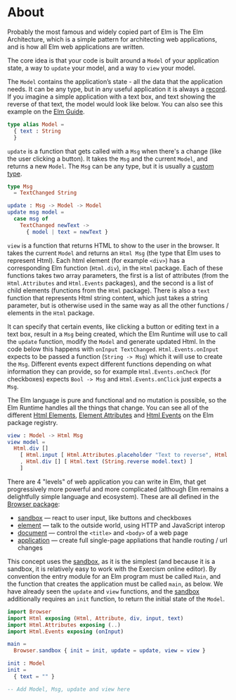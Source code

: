 # About

Probably the most famous and widely copied part of Elm is The Elm Architecture, which is a simple pattern for architecting web applications, and is how all Elm web applications are written.

The core idea is that your code is built around a `Model` of your application state, a way to `update` your model, and a way to `view` your model.

The `Model` contains the application’s state - all the data that the application needs.
It can be any type, but in any useful application it is always a [record][record].
If you imagine a simple application with a text box, and text showing the reverse of that text, the model would look like below.
You can also see this example on the [Elm Guide][elm-guide-text-fields].

```elm
type alias Model =
  { text : String
  }
```

`update` is a function that gets called with a `Msg` when there's a change (like the user clicking a button).
It takes the `Msg` and the current `Model`, and returns a new `Model`.
The `Msg` can be any type, but it is usually a [custom type][custom-type].

```elm
type Msg
  = TextChanged String

update : Msg -> Model -> Model
update msg model =
  case msg of
    TextChanged newText ->
      { model | text = newText }
```

`view` is a function that returns HTML to show to the user in the browser.
It takes the current `Model` and returns an `Html Msg` (the type that Elm uses to represent Html).
Each html element (for example `<div>`) has a corresponding Elm function (`Html.div`), in the `Html` package.
Each of these functions takes two array parameters, the first is a list of attributes (from the `Html.Attributes` and `Html.Events` packages), and the second is a list of child elements (functions from the `Html` package).
There is also a `text` function that represents Html string content, which just takes a string parameter, but is otherwise used in the same way as all the other functions / elements in the `Html` package.

It can specify that certain events, like clicking a button or editing text in a text box, result in a `Msg` being created, which the Elm Runtime will use to call the `update` function, modify the `Model` and generate updated Html.
In the code below this happens with `onInput TextChanged`.
`Html.Events.onInput` expects to be passed a function (`String -> Msg`) which it will use to create the `Msg`.
Different events expect different functions depending on what information they can provide, so for example `Html.Events.onCheck` (for checkboxes) expects `Bool -> Msg` and `Html.Events.onClick` just expects a `Msg`.

The Elm language is pure and functional and no mutation is possible, so the Elm Runtime handles all the things that change.
You can see all of the different [Html Elements][html-elements], [Element Attributes][element-attributes] and [Html Events][html-events] on the Elm package registry.

```elm
view : Model -> Html Msg
view model =
  Html.div []
    [ Html.input [ Html.Attributes.placeholder "Text to reverse", Html.Attributes.value model.text, Html.Events.onInput TextChanged ] []
    , Html.div [] [ Html.text (String.reverse model.text) ]
    ]
```

There are 4 "levels" of web application you can write in Elm, that get progressively more powerful and more complicated (although Elm remains a delightfully simple language and ecosystem).
These are all defined in the [Browser package][browser-package]:

- [sandbox][browser-sandbox] — react to user input, like buttons and checkboxes
- [element][browser-element] — talk to the outside world, using HTTP and JavaScript interop
- [document][browser-document] — control the `<title>` and `<body>` of a web page
- [application][browser-application] — create full single-page appliations that handle routing / url changes

This concept uses the [sandbox][browser-sandbox], as it is the simplest (and because it is a sandbox, it is relatively easy to work with the Exercism online editor).
By convention the entry module for an Elm program must be called `Main`, and the function that creates the application must be called `main`,  as below.
We have already seen the `update` and `view` functions, and the [sandbox][browser-sandbox] additionally requires an `init` function, to return the initial state of the `Model`.

```elm
import Browser
import Html exposing (Html, Attribute, div, input, text)
import Html.Attributes exposing (..)
import Html.Events exposing (onInput)

main =
  Browser.sandbox { init = init, update = update, view = view }

init : Model
init =
  { text = "" }

-- Add Model, Msg, update and view here
```

[record]: https://elm-lang.org/docs/records
[custom-type]: https://guide.elm-lang.org/types/custom_types.html
[elm-guide-text-fields]: https://guide.elm-lang.org/architecture/text_fields
[html-elements]: https://package.elm-lang.org/packages/elm/html/latest/Html
[element-attributes]: https://package.elm-lang.org/packages/elm/html/latest/Html-Attributes
[html-events]: https://package.elm-lang.org/packages/elm/html/latest/Html-Events
[browser-package]: https://package.elm-lang.org/packages/elm/browser/latest/
[browser-sandbox]: https://package.elm-lang.org/packages/elm/browser/latest/Browser#sandbox
[browser-element]: https://package.elm-lang.org/packages/elm/browser/latest/Browser#element
[browser-document]: https://package.elm-lang.org/packages/elm/browser/latest/Browser#document
[browser-application]: https://package.elm-lang.org/packages/elm/browser/latest/Browser#application
